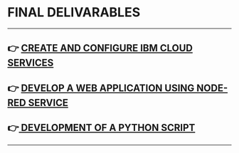# FINAL DELIVARABLES 
---
## 👉 <a href="https://github.com/IBM-EPBL/IBM-Project-29761-1660129232/tree/main/CREATE%20AND%20CONFIGURE%20IBM%20CLOUD%20SERVICES">CREATE AND CONFIGURE IBM CLOUD SERVICES</a>
## 👉 <a href="https://github.com/IBM-EPBL/IBM-Project-29761-1660129232/tree/main/DEVELOP%20A%20WEB%20APPLICATION%20USING%20NODE-RED%20SERVICE">DEVELOP A WEB APPLICATION USING NODE-RED SERVICE</a>
## 👉<a href="https://github.com/IBM-EPBL/IBM-Project-29761-1660129232/tree/main/DEVELOPMENT%20OF%20A%20PYTHON%20SCRIPT"> DEVELOPMENT OF A PYTHON SCRIPT </a>
---

